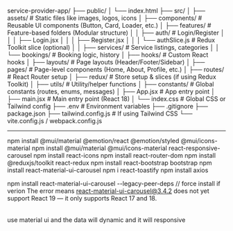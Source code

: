 

service-provider-app/
├── public/
│   └── index.html
├── src/
│   ├── assets/               # Static files like images, logos, icons
│   ├── components/           # Reusable UI components (Button, Card, Loader, etc.)
│   ├── features/             # Feature-based folders (Modular structure)
│   │   ├── auth/             # Login/Register
│   │   │   ├── Login.jsx
│   │   │   ├── Register.jsx
│   │   │   └── authSlice.js  # Redux Toolkit slice (optional)
│   │   ├── services/         # Service listings, categories
│   │   └── bookings/         # Booking logic, history
│   ├── hooks/                # Custom React hooks
│   ├── layouts/              # Page layouts (Header/Footer/Sidebar)
│   ├── pages/                # Page-level components (Home, About, Profile, etc.)
│   ├── routes/               # React Router setup
│   ├── redux/                # Store setup & slices (if using Redux Toolkit)
│   ├── utils/                # Utility/helper functions
│   ├── constants/            # Global constants (routes, enums, messages)
│   ├── App.jsx               # App entry point
│   ├── main.jsx              # Main entry point (React 18)
│   └── index.css             # Global CSS or Tailwind config
├── .env                     # Environment variables
├── .gitignore
├── package.json
├── tailwind.config.js       # If using Tailwind CSS
└── vite.config.js / webpack.config.js




-------------------------------

npm install @mui/material @emotion/react @emotion/styled @mui/icons-material
npm install @mui/material @mui/icons-material react-responsive-carousel
npm install react-icons
npm install react-router-dom
npm install @reduxjs/toolkit react-redux
npm install react-bootstrap bootstrap
npm install react-material-ui-carousel
npm i react-toastify
npm install axios

npm install react-material-ui-carousel --legacy-peer-deps //  force install if verion  The error means react-material-ui-carousel@3.4.2 does not yet support React 19 — it only supports React 17 and 18.




######
use material ui and the data will dynamic and it will responsive

